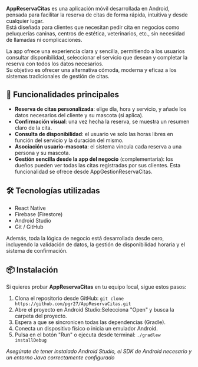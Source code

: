 **AppReservaCitas** es una aplicación móvil desarrollada en Android, pensada para facilitar la reserva de citas de forma rápida, intuitiva y desde cualquier lugar.  
Está diseñada para clientes que necesitan pedir cita en negocios como peluquerías caninas, centros de estética, veterinarios, etc., sin necesidad de llamadas ni complicaciones.

La app ofrece una experiencia clara y sencilla, permitiendo a los usuarios consultar disponibilidad, seleccionar el servicio que desean y completar la reserva con todos los datos necesarios.  
Su objetivo es ofrecer una alternativa cómoda, moderna y eficaz a los sistemas tradicionales de gestión de citas.

## 🧩 Funcionalidades principales

- **Reserva de citas personalizada**: elige día, hora y servicio, y añade los datos necesarios del cliente y su mascota (si aplica).
- **Confirmación visual**: una vez hecha la reserva, se muestra un resumen claro de la cita.
- **Consulta de disponibilidad**: el usuario ve solo las horas libres en función del servicio y la duración del mismo.
- **Asociación usuario-mascota**: el sistema vincula cada reserva a una persona y su mascota.
- **Gestión sencilla desde la app del negocio** (complementaria): los dueños pueden ver todas las citas registradas por sus clientes. Esta funcionalidad se ofrece desde AppGestionReservaCitas.

## 🛠️ Tecnologías utilizadas

- React Native
- Firebase (Firestore)
- Android Studio
- Git / GitHub

Además, toda la lógica de negocio está desarrollada desde cero, incluyendo la validación de datos, la gestión de disponibilidad horaria y el sistema de confirmación.

## 📦 Instalación

Si quieres probar **AppReservaCitas** en tu equipo local, sigue estos pasos:

1. Clona el repositorio desde GitHub: `git clone https://github.com/pgr27/AppReservaCitas.git`
2. Abre el proyecto en Android Studio:Selecciona "Open" y busca la carpeta del proyecto.
3. Espera a que se sincronicen todas las dependencias (Gradle).
4. Conecta un dispositivo físico o inicia un emulador Android.
5. Pulsa en el botón "Run" o ejecuta desde terminal: `./gradlew installDebug`
   
*Asegúrate de tener instalado Android Studio, el SDK de Android necesario y un entorno Java correctamente configurado*

